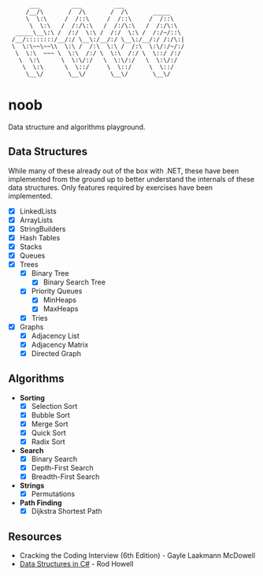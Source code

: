 ```
      ___         ___         ___
     /__/\       /  /\       /  /\       _____
     \  \:\     /  /::\     /  /::\     /  /::\
      \  \:\   /  /:/\:\   /  /:/\:\   /  /:/\:\
  _____\__\:\ /  /:/  \:\ /  /:/  \:\ /  /:/~/::\
 /__/::::::::/__/:/ \__\:/__/:/ \__\:/__/:/ /:/\:|
 \  \:\~~\~~\\  \:\ /  /:\  \:\ /  /:\  \:\/:/~/:/
  \  \:\  ~~~ \  \:\  /:/ \  \:\  /:/ \  \::/ /:/
   \  \:\      \  \:\/:/   \  \:\/:/   \  \:\/:/
    \  \:\      \  \::/     \  \::/     \  \::/
     \__\/       \__\/       \__\/       \__\/
```

# noob
Data structure and algorithms playground.

## Data Structures
While many of these already out of the box with .NET, these have been implemented from the ground up to better understand the internals of these data structures. Only features required by exercises have been implemented.
- [x] LinkedLists
- [x] ArrayLists
- [x] StringBuilders
- [x] Hash Tables
- [x] Stacks
- [x] Queues
- [x] Trees
  - [x] Binary Tree
    - [x] Binary Search Tree
  - [x] Priority Queues
    - [x] MinHeaps
    - [x] MaxHeaps
  - [x] Tries 
- [x] Graphs
  - [x] Adjacency List
  - [x] Adjacency Matrix
  - [x] Directed Graph

## Algorithms
- **Sorting**
  - [x] Selection Sort
  - [x] Bubble Sort
  - [x] Merge Sort
  - [x] Quick Sort
  - [x] Radix Sort
- **Search**
  - [x] Binary Search
  - [x] Depth-First Search
  - [x] Breadth-First Search
- **Strings**
  - [x] Permutations
- **Path Finding**
  - [x] Dijkstra Shortest Path

## Resources
- Cracking the Coding Interview (6th Edition) - Gayle Laakmann McDowell
- [Data Structures in C#](https://cis300.cs.ksu.edu/) - Rod Howell